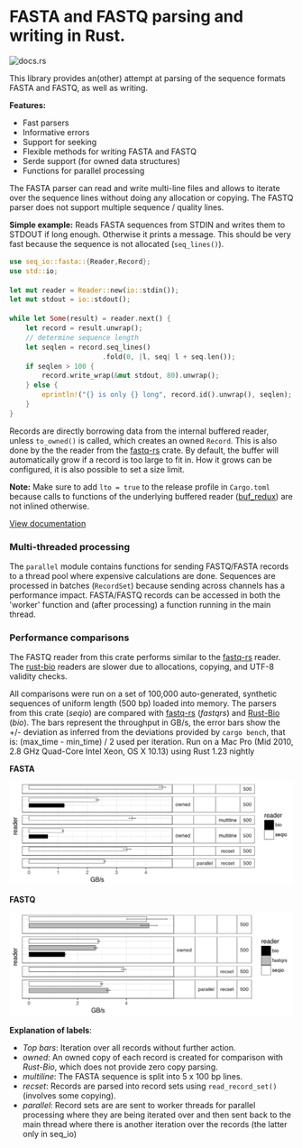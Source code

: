 
# FASTA and FASTQ parsing and writing in Rust.


![docs.rs](https://docs.rs/seq_io/badge.svg)

This library provides an(other) attempt at parsing of the sequence formats FASTA and FASTQ, as well as writing.

**Features:**

* Fast parsers
* Informative errors
* Support for seeking
* Flexible methods for writing FASTA and FASTQ
* Serde support (for owned data structures)
* Functions for parallel processing

The FASTA parser can read and write multi-line files and allows
to iterate over the sequence lines without doing any allocation or
copying. The FASTQ parser does not support multiple sequence / quality lines.

**Simple example:**
Reads FASTA sequences from STDIN and writes them to STDOUT
if long enough. Otherwise it prints a message. This should
be very fast because the sequence is not allocated (`seq_lines()`).
```rust
use seq_io::fasta::{Reader,Record};
use std::io;

let mut reader = Reader::new(io::stdin());
let mut stdout = io::stdout();

while let Some(result) = reader.next() {
    let record = result.unwrap();
    // determine sequence length
    let seqlen = record.seq_lines()
                       .fold(0, |l, seq| l + seq.len());
    if seqlen > 100 {
        record.write_wrap(&mut stdout, 80).unwrap();
    } else {
        eprintln!("{} is only {} long", record.id().unwrap(), seqlen);
    }
}
```

Records are directly borrowing data from the internal buffered reader,
unless `to_owned()` is called, which creates an owned `Record`.
This is also done by the the reader from the [fastq-rs](https://github.com/aseyboldt/fastq-rs)
crate.
By default, the buffer will automatically grow if a record
is too large to fit in. How it grows can be configured, it is
also possible to set a size limit.

**Note:** Make sure to add `lto = true` to the release profile in `Cargo.toml`
because calls to functions of the underlying buffered reader
([buf_redux](https://github.com/abonander/buf_redux)) are not inlined otherwise.

[View documentation](https://docs.rs/seq_io)

### Multi-threaded processing
The `parallel` module contains functions for sending FASTQ/FASTA
records to a thread pool where expensive calculations are done.
Sequences are processed in batches (`RecordSet`) because sending across
channels has a performance impact. FASTA/FASTQ records can be accessed in
both the 'worker' function and (after processing) a function running in the
main thread.


### Performance comparisons

The FASTQ reader from this crate performs similar to the
[fastq-rs](https://github.com/aseyboldt/fastq-rs) reader.
The [rust-bio](http://rust-bio.github.io/) readers are slower due
to allocations, copying, and UTF-8 validity checks.

All comparisons were run on a set of 100,000 auto-generated, synthetic sequences
of uniform length (500 bp) loaded into memory. The parsers from this crate
(*seqio*) are compared with [fastq-rs](https://github.com/aseyboldt/fastq-rs) (*fastqrs*)
and [Rust-Bio](https://rust-bio.github.io/) (*bio*).
The bars represent the throughput in GB/s, the error bars show the
+/- deviation as inferred from the deviations provided by
`cargo bench`, that is: (max\_time - min\_time) / 2 used per iteration.
Run on a Mac Pro (Mid 2010, 2.8 GHz Quad-Core Intel Xeon, OS X 10.13) using Rust 1.23 nightly

**FASTA**

![FASTQ readers](bench_results/bench_fasta_simple.png)

**FASTQ**

![FASTQ readers](bench_results/bench_fastq_simple.png)

**Explanation of labels**:

* *Top bars*: Iteration over all records without further action.
* *owned*: An owned copy of each record is created for comparison with *Rust-Bio*,
  which does not provide zero copy parsing.
* *multiline*: The FASTA sequence is split into 5 x 100 bp lines.
* *recset*: Records are parsed into record sets using `read_record_set()` (involves some copying).
* *parallel*: Record sets are are sent to worker threads for parallel processing
  where they are being iterated over and then sent back to the main thread
  where there is another iteration over the records (the latter only in seq_io)
